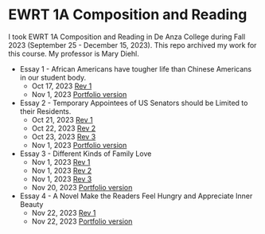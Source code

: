 # EWRT 1A Composition and Reading
I took EWRT 1A Composition and Reading in De Anza College during Fall 2023 (September 25 - December 15, 2023). This repo archived my work for this course.
My professor is Mary Diehl.
* Essay 1 - African Americans have tougher life than Chinese Americans in our student body.
  * Oct 17, 2023 [Rev 1](EWRT%201A%20Essay%201.pdf)
  * Nov 1, 2023 [Portfolio version](EWRT%201A%20Essay%201-Portfolio.pdf)
* Essay 2 - Temporary Appointees of US Senators should be Limited to their Residents.
  * Oct 21, 2023 [Rev 1](EWRT%201A%20Essay%202.pdf)
  * Oct 22, 2023 [Rev 2](EWRT%201A%20Essay%202-v2.pdf)
  * Oct 23, 2023 [Rev 3](EWRT%201A%20Essay%202-Portfolio.pdf)
  * Nov 1, 2023 [Portfolio version](EWRT%201A%20Essay%202-Portfolio.pdf)
* Essay 3 - Different Kinds of Family Love
  * Nov 1, 2023 [Rev 1](EWRT%201A%20Essay%203.pdf)
  * Nov 1, 2023 [Rev 2](EWRT%201A%20Essay%203-v2.pdf)
  * Nov 1, 2023 [Rev 3](EWRT%201A%20Essay%203-v3.pdf)
  * Nov 20, 2023 [Portfolio version](EWRT%201A%20Essay%203-Portfolio.pdf)
* Essay 4 - A Novel Make the Readers Feel Hungry and Appreciate Inner Beauty
  * Nov 22, 2023 [Rev 1](EWRT%201A%20Essay%204.pdf)
  * Nov 22, 2023 [Portfolio version](EWRT%201A%20Essay%204-Portfolio.pdf)

